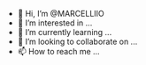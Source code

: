 - 👋 Hi, I’m @MARCELLIIO
- 👀 I’m interested in ...
- 🌱 I’m currently learning ...
- 💞️ I’m looking to collaborate on ...
- 📫 How to reach me ...

<!---
MARCELLIIO/MARCELLIIO is a ✨ special ✨ repository because its `README.md` (this file) appears on your GitHub profile.
You can click the Preview link to take a look at your changes.
--->
